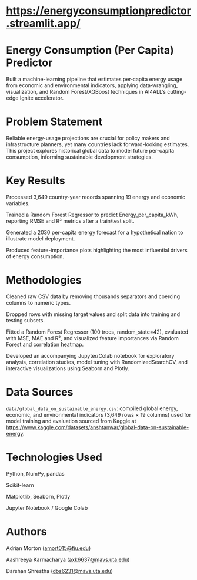 # https://energyconsumptionpredictor.streamlit.app/

# Energy Consumption (Per Capita) Predictor
Built a machine-learning pipeline that estimates per‑capita energy usage from economic and environmental indicators, applying data‑wrangling, visualization, and Random Forest/XGBoost techniques in AI4ALL’s cutting-edge Ignite accelerator.

# Problem Statement
Reliable energy-usage projections are crucial for policy makers and infrastructure planners, yet many countries lack forward-looking estimates. This project explores historical global data to model future per-capita consumption, informing sustainable development strategies.

# Key Results
Processed 3,649 country-year records spanning 19 energy and economic variables.

Trained a Random Forest Regressor to predict Energy_per_capita_kWh, reporting RMSE and R² metrics after a train/test split.

Generated a 2030 per-capita energy forecast for a hypothetical nation to illustrate model deployment.

Produced feature-importance plots highlighting the most influential drivers of energy consumption.

# Methodologies
Cleaned raw CSV data by removing thousands separators and coercing columns to numeric types.

Dropped rows with missing target values and split data into training and testing subsets.

Fitted a Random Forest Regressor (100 trees, random_state=42), evaluated with MSE, MAE and R², and visualized feature importances via Random Forest and correlation heatmap.

Developed an accompanying Jupyter/Colab notebook for exploratory analysis, correlation studies, model tuning with RandomizedSearchCV, and interactive visualizations using Seaborn and Plotly.

# Data Sources
`data/global_data_on_sustainable_energy.csv`: compiled global energy, economic, and environmental indicators (3,649 rows × 19 columns) used for model training and evaluation sourced from Kaggle at https://www.kaggle.com/datasets/anshtanwar/global-data-on-sustainable-energy.

# Technologies Used
Python, NumPy, pandas

Scikit-learn

Matplotlib, Seaborn, Plotly

Jupyter Notebook / Google Colab

# Authors
Adrian Morton (amort015@fiu.edu)

Aashreeya Karmacharya (axk6637@mavs.uta.edu)

Darshan Shrestha (dbs6231@mavs.uta.edu)
